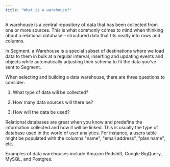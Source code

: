 ```yaml
---
title: "What is a warehouse?"
---
```


A warehouse is a central repository of data that has been collected from one or more sources. This is what commonly comes to mind when thinking about a relational database – structured data that fits neatly into rows and columns.

In Segment, a Warehouse is a special subset of destinations where we load data to them in bulk at a regular interval, inserting and updating events and objects while automatically adjusting their schema to fit the data you've sent to Segment.

When selecting and building a data warehouse, there are three questions to consider:

1.  What type of data will be collected?
    
2.  How many data sources will there be?
    
3.  How will the data be used?
    

Relational databases are great when you know and predefine the information collected and how it will be linked. This is usually the type of database used in the world of user analytics. For instance, a users table might be populated with the columns "name", "email address", "plan name", etc.

Examples of data warehouses include Amazon Redshift, Google BigQuery, MySQL, and Postgres.

